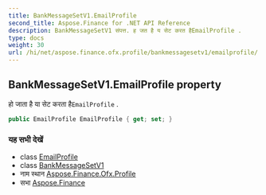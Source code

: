```yaml
---
title: BankMessageSetV1.EmailProfile
second_title: Aspose.Finance for .NET API Reference
description: BankMessageSetV1 संपत्त. ह जत है य सेट करत हैEmailProfile .
type: docs
weight: 30
url: /hi/net/aspose.finance.ofx.profile/bankmessagesetv1/emailprofile/
---
```

## BankMessageSetV1.EmailProfile property

हो जाता है या सेट करता है`EmailProfile` .

```csharp
public EmailProfile EmailProfile { get; set; }
```

### यह सभी देखें

* class [EmailProfile](../../emailprofile/)
* class [BankMessageSetV1](../)
* नाम स्थान [Aspose.Finance.Ofx.Profile](../../bankmessagesetv1/)
* सभा [Aspose.Finance](../../../)


